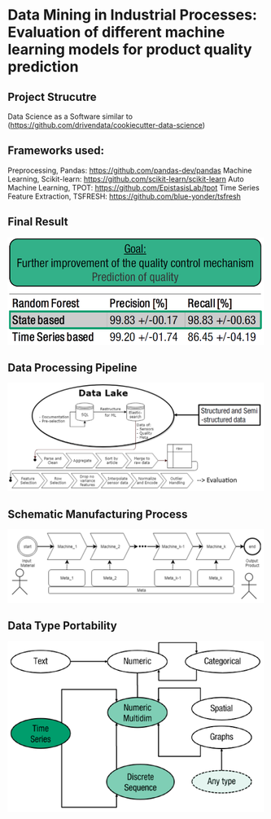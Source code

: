 # Data Mining in Industrial Processes: Evaluation of different machine learning models for product quality prediction

## Project Strucutre
Data Science as a Software similar to (https://github.com/drivendata/cookiecutter-data-science)

## Frameworks used:
Preprocessing, Pandas: https://github.com/pandas-dev/pandas
Machine Learning, Scikit-learn: https://github.com/scikit-learn/scikit-learn
Auto Machine Learning, TPOT: https://github.com/EpistasisLab/tpot
Time Series Feature Extraction, TSFRESH: https://github.com/blue-yonder/tsfresh

## Final Result
![](gfx/result.PNG?raw=true)

## Data Processing Pipeline
![](gfx/data_processing.PNG?raw=true)

## Schematic Manufacturing Process
![](gfx/manufacturing_process.PNG?raw=true)

## Data Type Portability
![](gfx/data_type_portability.PNG?raw=true)
